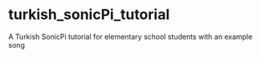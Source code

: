 # turkish_sonicPi_tutorial

A Turkish SonicPi tutorial for elementary school students with an example song
